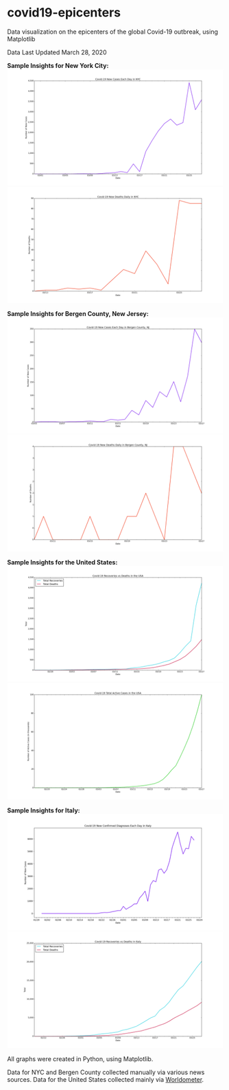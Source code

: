# covid19-epicenters
Data visualization on the epicenters of the global Covid-19 outbreak, using Matplotlib

Data Last Updated March 28, 2020

**Sample Insights for New York City:**
![NYC New Cases Each Day](./nyc/n-nc.png)
![NYC New Deaths Each Day](./nyc/n-nd.png)

**Sample Insights for Bergen County, New Jersey:**
![Bergen County New Cases Each Day](./bergen-county/b-nc.png)
![Bergen County New Deaths Each Day](./bergen-county/b-nd.png)

**Sample Insights for the United States:**
![USA Recoveries vs Deaths](./usa/us-rvd.png)
![USA Active Cases](./usa/us-a.png)

**Sample Insights for Italy:**
![Italy New Cases](./italy/it-nc.png)
![Italy Recoveries vs Deaths](./italy/it-rvd.png)

All graphs were created in Python, using Matplotlib.

Data for NYC and Bergen County collected manually via various news sources. Data for the United States collected mainly via [Worldometer](https://www.worldometers.info/coronavirus/country/us/).

